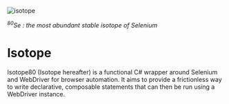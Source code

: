 ![isotope](https://github.com/meddbase/isotope79/blob/master/images/banner.png?raw=true)

*<sup>80</sup>Se : the most abundant stable isotope of Selenium*

# Isotope
Isotope80 (Isotope hereafter) is a functional C# wrapper around Selenium and WebDriver for browser automation. It aims to provide a frictionless way to write declarative, composable statements that can then be run using a WebDriver instance. 
